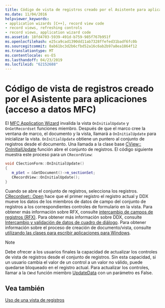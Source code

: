 ```yaml
---
title: Código de vista de registros creado por el Asistente para aplicaciones (acceso a datos MFC)
ms.date: 11/04/2016
helpviewer_keywords:
- application wizards [C++], record view code
- record views, refreshing controls
- record views, application wizard code
ms.assetid: 18fd4703-5939-491d-b759-985f767b951f
ms.openlocfilehash: e25ca9cad1390dd11ab7328ffefed31badf6fc0b
ms.sourcegitcommit: 0ab61bc3d2b6cfbd52a16c6ab2b97a8ea1864f12
ms.translationtype: MT
ms.contentlocale: es-ES
ms.lasthandoff: 04/23/2019
ms.locfileid: "62152688"
---
```

# <a name="record-view-code-created-by-application-wizard--mfc-data-access"></a>Código de vista de registros creado por el Asistente para aplicaciones (acceso a datos MFC)

El [MFC Application Wizard](../mfc/reference/database-support-mfc-application-wizard.md) invalida la vista `OnInitialUpdate` y `OnGetRecordset` funciones miembro. Después de que el marco cree la ventana de marco, el documento y la vista, llamará a `OnInitialUpdate` para inicializar la vista. `OnInitialUpdate` obtiene un puntero al conjunto de registros desde el documento. Una llamada a la clase base [CView:: OnInitialUpdate](../mfc/reference/cview-class.md#oninitialupdate) función abre el conjunto de registros. El código siguiente muestra este proceso para un `CRecordView`:

```cpp
void CSectionForm::OnInitialUpdate()
{
   m_pSet = &GetDocument()->m_sectionSet;
   CRecordView::OnInitialUpdate();
}
```

Cuando se abre el conjunto de registros, selecciona los registros. [CRecordset:: Open](../mfc/reference/crecordset-class.md#open) hace que el primer registro el registro actual y DDX mueve los datos de los miembros de datos de campo del conjunto de registros a los correspondientes controles de formulario en la vista. Para obtener más información sobre RFX, consulte [intercambio de campos de registros (RFX)](../data/odbc/record-field-exchange-rfx.md). Para obtener más información sobre DDX, consulte [Intercambio y validación de datos de cuadro de diálogo](../mfc/dialog-data-exchange-and-validation.md). Para obtener información sobre el proceso de creación de documento/vista, consulte [utilizando las clases para escribir aplicaciones para Windows](../mfc/using-the-classes-to-write-applications-for-windows.md).

> [!NOTE]
>  Debe ofrecer a los usuarios finales la capacidad de actualizar los controles de vista de registros desde el conjunto de registros. Sin esta capacidad, si un usuario cambia el valor de un control a un valor no válido, puede quedarse bloqueado en el registro actual. Para actualizar los controles, llamar a la `CWnd` función miembro [UpdateData](../mfc/reference/cwnd-class.md#updatedata) con un parámetro es False.

## <a name="see-also"></a>Vea también

[Uso de una vista de registros](../data/using-a-record-view-mfc-data-access.md)